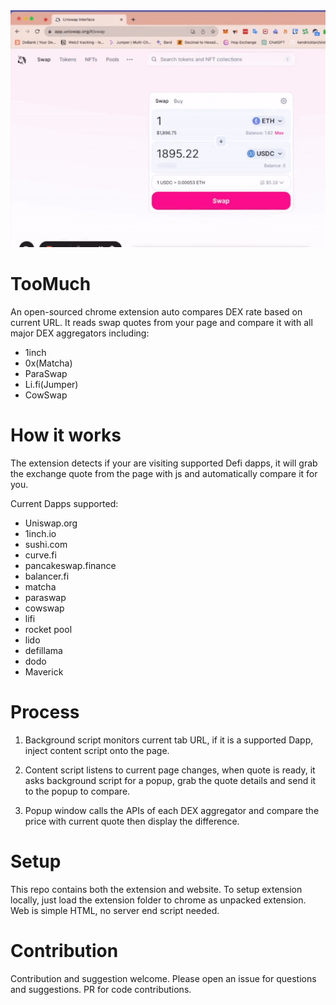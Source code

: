 
<img src="./toomuch_demo.gif" />

# TooMuch

An open-sourced chrome extension auto compares DEX rate based on current URL. It reads swap quotes from your page and compare it with all major DEX aggregators including:

- 1inch
- 0x(Matcha)
- ParaSwap
- Li.fi(Jumper)
- CowSwap

# How it works

The extension detects if your are visiting supported Defi dapps, it will grab the exchange quote from the page with js and automatically compare it for you.

Current Dapps supported:

- Uniswap.org
- 1inch.io
- sushi.com
- curve.fi
- pancakeswap.finance
- balancer.fi
- matcha
- paraswap
- cowswap
- lifi
- rocket pool
- lido
- defillama
- dodo
- Maverick


# Process 

1. Background script monitors current tab URL, if it is a supported Dapp, inject content script onto the page.

2. Content script listens to current page changes, when quote is ready, it asks background script for a popup, grab the quote details and send it to the popup to compare.

3. Popup window calls the APIs of each DEX aggregator and compare the price with current quote then display the difference. 


# Setup

This repo contains both the extension and website. To setup extension locally, just load the extension folder to chrome as unpacked extension. Web is simple HTML, no server end script needed.

# Contribution

Contribution and suggestion welcome. Please open an issue for questions and suggestions. PR for code contributions.


